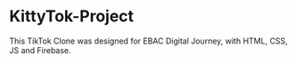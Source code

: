 # KittyTok-Project
This TikTok Clone was designed for EBAC Digital Journey, with HTML, CSS, JS and Firebase. 

